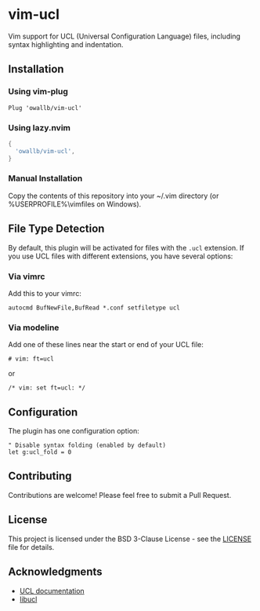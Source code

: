 # vim-ucl

Vim support for UCL (Universal Configuration Language) files, including syntax highlighting and indentation.

## Installation

### Using vim-plug

```vim
Plug 'owallb/vim-ucl'
```

### Using lazy.nvim

```lua
{
  'owallb/vim-ucl',
}
```

### Manual Installation

Copy the contents of this repository into your ~/.vim directory (or %USERPROFILE%\vimfiles on Windows).

## File Type Detection

By default, this plugin will be activated for files with the `.ucl` extension. If you use UCL files with different extensions, you have several options:

### Via vimrc

Add this to your vimrc:
```vim
autocmd BufNewFile,BufRead *.conf setfiletype ucl
```

### Via modeline

Add one of these lines near the start or end of your UCL file:
```
# vim: ft=ucl
```
or
```
/* vim: set ft=ucl: */
```

## Configuration

The plugin has one configuration option:

```vim
" Disable syntax folding (enabled by default)
let g:ucl_fold = 0
```

## Contributing

Contributions are welcome! Please feel free to submit a Pull Request.

## License

This project is licensed under the BSD 3-Clause License - see the [LICENSE](LICENSE) file for details.

## Acknowledgments

- [UCL documentation](https://rspamd.com/doc/configuration/ucl.html)
- [libucl](https://github.com/vstakhov/libucl)

